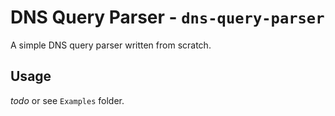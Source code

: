 # DNS Query Parser - `dns-query-parser`

A simple DNS query parser written from scratch.

## Usage

*todo* or see `Examples` folder.
